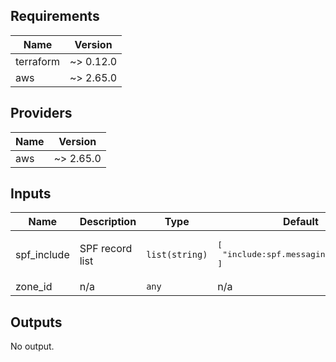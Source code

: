 ## Requirements

| Name | Version |
|------|---------|
| terraform | ~> 0.12.0 |
| aws | ~> 2.65.0 |

## Providers

| Name | Version |
|------|---------|
| aws | ~> 2.65.0 |

## Inputs

| Name | Description | Type | Default | Required |
|------|-------------|------|---------|:--------:|
| spf\_include | SPF record list | `list(string)` | <pre>[<br>  "include:spf.messagingengine.com"<br>]</pre> | no |
| zone\_id | n/a | `any` | n/a | yes |

## Outputs

No output.

